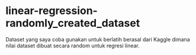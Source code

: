# linear-regression-randomly_created_dataset

Dataset yang saya coba gunakan untuk berlatih berasal dari Kaggle dimana nilai dataset dibuat secara random untuk regresi linear.


